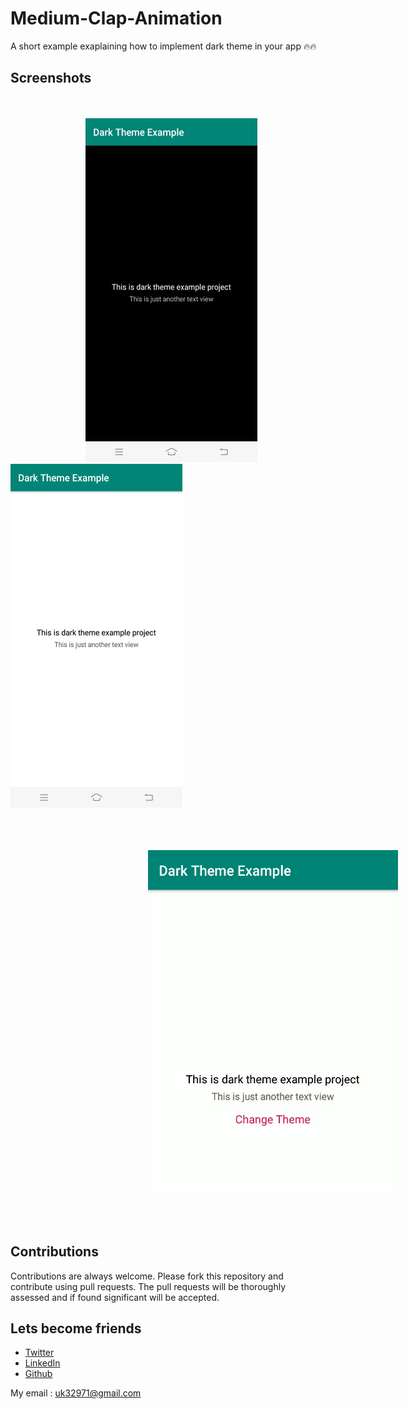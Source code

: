 # Medium-Clap-Animation
A short example exaplaining how to implement dark theme in your app 🔥🔥

## Screenshots

<br><br>
<img height=550 width=275 hspace=120 src="https://github.com/usman18/Dark-Theme-Example/blob/master/Screenshots/Dark.JPG"/>
<img height=550 width=275 src="https://github.com/usman18/Dark-Theme-Example/blob/master/Screenshots/Light.JPG"/>
<br><br><br><br>

<img height=550 width=400 hspace=220 src="https://github.com/usman18/Dark-Theme-Example/blob/master/Screenshots/dark_light.gif"/>

<br><br>

## Contributions
Contributions are always welcome. Please fork this repository and contribute using pull requests. The pull requests will be thoroughly assessed and if found significant will be accepted.

## Lets become friends
- [Twitter](https://www.twitter.com/khan_usman_18)
- [LinkedIn](https://www.linkedin.com/in/usman-khan-7b04b1138)
- [Github](https://github.com/usman18)

My email : uk32971@gmail.com
